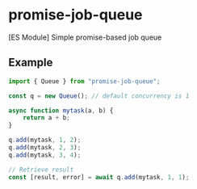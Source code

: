 # promise-job-queue
[ES Module] Simple promise-based job queue

## Example

```javascript
import { Queue } from "promise-job-queue";

const q = new Queue(); // default concurrency is 1

async function mytask(a, b) {
    return a + b;
}

q.add(mytask, 1, 2);
q.add(mytask, 2, 3);
q.add(mytask, 3, 4);

// Retrieve result
const [result, error] = await q.add(mytask, 1, 1);
```
